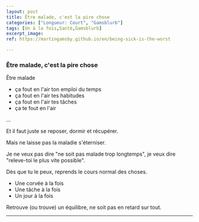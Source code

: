 ```yaml
---
layout: post
title: Être malade, c'est la pire chose
categories: ["Longueur: Court", "Gamsblurb"]
tags: [Un à la fois,Santé,Gamsblurb]
excerpt_image: 
ref: https://martingamsby.github.io/en/being-sick-is-the-worst

---
```


### **Être malade, c'est la pire chose**

Être malade

- ça fout en l'air ton emploi du temps
- ça fout en l'air tes habitudes
- ça fout en l'air tes tâches
- ça te fout en l'air

...

Et il faut juste se reposer, dormir et récupérer.

Mais ne laisse pas la maladie s'éterniser.

Je ne veux pas dire "ne soit pas malade trop longtemps", je veux dire "releve-toi le plus vite possible".

Dès que tu le peux, reprends le cours normal des choses.

- Une corvée à la fois
- Une tâche à la fois
- Un jour à la fois

Retrouve (ou trouve) un équilibre, ne soit pas en retard sur tout.

---


